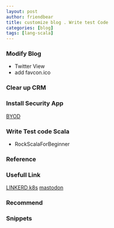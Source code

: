 ```yaml
---
layout: post
author: friendbear
title: customize blog . Write test Code
categories: [blog]
tags: [lang-scala]
---
```


### Modify Blog
 - Twitter View
 - add favcon.ico

### Clear up CRM 
### Install Security App
[BYOD](https://digitasecurity.com/)

### Write Test code Scala
- RockScalaForBeginner

### Reference

### Usefull Link
[LINKERD k8s](https://linkerd.io/2/overview/)
[mastodon](https://joinmastodon.org)

### Recommend

### Snippets
